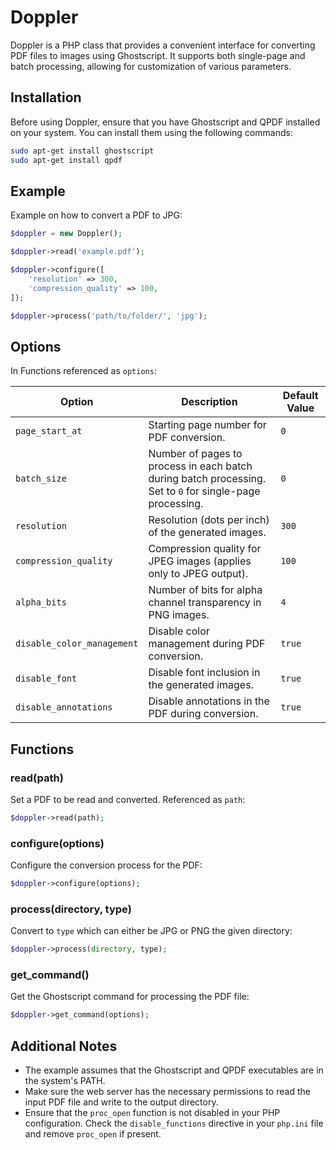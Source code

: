 # Doppler 

Doppler is a PHP class that provides a convenient interface for converting PDF files to images using Ghostscript. It supports both single-page and batch processing, allowing for customization of various parameters.

## Installation

Before using Doppler, ensure that you have Ghostscript and QPDF installed on your system. You can install them using the following commands:

```bash
sudo apt-get install ghostscript
sudo apt-get install qpdf
```

## Example
Example on how to convert a PDF to JPG:
```php
$doppler = new Doppler();

$doppler->read('example.pdf');

$doppler->configure([
    'resolution' => 300,
    'compression_quality' => 100,
]);

$doppler->process('path/to/folder/', 'jpg');
```

## Options
In Functions referenced as `options`:

| Option                    | Description                                                                                              | Default Value               |
|---------------------------|----------------------------------------------------------------------------------------------------------|-----------------------------|
| `page_start_at`           | Starting page number for PDF conversion.                                                                 | `0`                         |
| `batch_size`              | Number of pages to process in each batch during batch processing. Set to `0` for single-page processing. | `0`                         |
| `resolution`              | Resolution (dots per inch) of the generated images.                                                      | `300`                       |
| `compression_quality`     | Compression quality for JPEG images (applies only to JPEG output).                                       | `100`                       |
| `alpha_bits`              | Number of bits for alpha channel transparency in PNG images.                                             | `4`                         |
| `disable_color_management`| Disable color management during PDF conversion.                                                          | `true`                      |
| `disable_font`            | Disable font inclusion in the generated images.                                                          | `true`                      |
| `disable_annotations`     | Disable annotations in the PDF during conversion.                                                        | `true`                      |

## Functions

### read(path)
Set a PDF to be read and converted. Referenced as `path`:
```php
$doppler->read(path);
```

### configure(options)
Configure the conversion process for the PDF:
```php
$doppler->configure(options);
```

### process(directory, type)
Convert to `type` which can either be JPG or PNG the given directory:
```php
$doppler->process(directory, type);
```

### get_command()
Get the Ghostscript command for processing the PDF file:
```php
$doppler->get_command(options);
```

## Additional Notes

- The example assumes that the Ghostscript and QPDF executables are in the system's PATH.
- Make sure the web server has the necessary permissions to read the input PDF file and write to the output directory.
- Ensure that the `proc_open` function is not disabled in your PHP configuration. Check the `disable_functions` directive in your `php.ini` file and remove `proc_open` if present.
